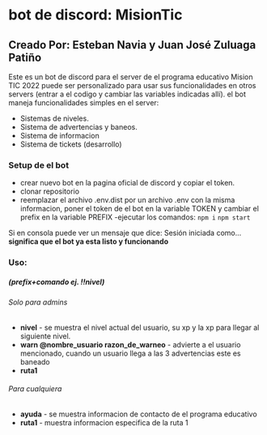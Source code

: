 # bot de discord: MisionTic

## Creado Por: Esteban Navia y Juan José Zuluaga Patiño

Este es un bot de discord para el server de el programa educativo Mision TIC 2022
puede ser personalizado para usar sus funcionalidades en otros servers (entrar a el codigo y cambiar las variables indicadas allí).
el bot maneja funcionalidades simples en el server:

-   Sistemas de niveles.
-   Sistema de advertencias y baneos.
-   Sistema de informacion
-   Sistema de tickets (desarrollo)

### Setup de el bot

-   crear nuevo bot en la pagina oficial de discord y copiar el token.
-   clonar repositorio
-   reemplazar el archivo .env.dist por un archivo .env con la misma informacion, poner el token de el bot en la variable TOKEN y cambiar el prefix en la variable PREFIX
-ejecutar los comandos:
```npm i```
```npm start```

Si en consola puede ver un mensaje que dice: Sesión iniciada como...  **significa que el bot ya esta listo y funcionando**

### Uso:
##### (prefix+comando ej. !!nivel)

###### Solo para admins
  * **nivel** - se muestra el nivel actual del usuario, su xp y la xp para llegar al siguiente nivel.
  * **warn @nombre_usuario razon_de_warneo** - advierte a el usuario mencionado, cuando un usuario llega a las 3 advertencias este es baneado
  * **ruta1**

###### Para cualquiera
  * **ayuda** - se muestra informacion de contacto de el programa educativo
  * **ruta1** - muestra informacion especifica de la ruta 1

